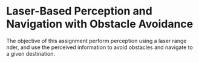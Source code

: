 # Laser-Based Perception and Navigation with Obstacle Avoidance
 The objective of this assignment perform perception using a laser range  nder, and use the perceived information to avoid obstacles and navigate to a given destination.
